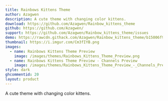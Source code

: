 ```yaml
---
title: Rainbows Kittens Theme
author: Azagwen
description: A cute theme with changing color kittens.
download: https://github.com/Azagwen/Rainbow_kittens_theme
github: https://github.com/Azagwen/
support: https://github.com/Azagwen/Rainbow_kittens_theme/issues
demo: https://rawcdn.githack.com/Azagwen/Rainbow_kittens_theme/b15006f9a359cf9141e9d63e7905b0ff9f759023/Rainbow_kittens_V0.1.3.theme.css
thumbnail: https://i.imgur.com/Cm3fIYB.png
images:
  - name: Rainbows Kittens Theme Preview
    image: /images/themes/Rainbows_Kittens_Theme_Preview.png
  - name: Rainbows Kittens Theme Preview - Channels Preview
    image: /images/themes/Rainbows_Kittens_Theme_Preview_-_Channels_Preview.png
style: dark
ghcommentid: 20
layout: product
---
```

A cute theme with changing color kittens.